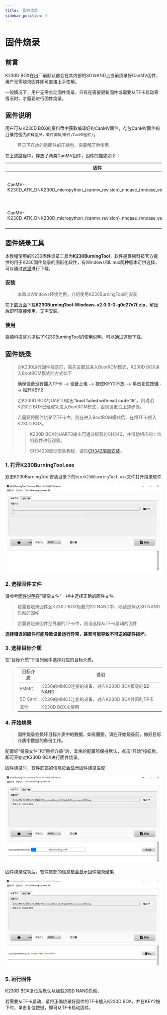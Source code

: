 ```yaml
---
title: '固件烧录'
sidebar_position: 3
---
```


# 固件烧录

## 前言

K230D BOX在出厂前默认都会在其内部的SD NAND上提前烧录好CanMV固件，用户无需烧录固件即可直接上手使用。

一般情况下，用户无需主动固件烧录，只有在需要更新固件或需要从TF卡启动等情况时，才需要进行固件烧录。

## 固件说明

用户可从K230D BOX的资料盘中获取编译好的CanMV固件，存放CanMV固件的目录路径为`资料盘/6，软件资料/软件/CanMV固件/`。

> 目录下存放的是固件的压缩包，需要解压后使用

在上述路径中，存放了两类CanMV固件，固件的描述如下：

| 固件                                                         | 描述                     |
| ------------------------------------------------------------ | ------------------------ |
| CanMV-K230D_ATK_DNK230D_micropython\_\{canmv_revision\}\_nncase\_\{nncase_version\}.img | CanMV固件（SD NAND启动） |
| CanMV-K230D_ATK_DNK230D_micropython\_\{canmv_revision\}\_nncase\_\{nncase_version\}\_tf.img | CanMV固件（TF卡启动）    |

## 固件烧录工具

本教程使用的K230固件烧录工具为**K230BurningTool**，软件是嘉楠科技官方提供的用于K230固件烧录的图形化软件，有Windows和Linux两种版本可供选择，可以通过[这里](https://kendryte-download.canaan-creative.com/developer/common/K230BurningTool-v2.0.0/)进行下载。

### 安装

> 本章以Windows环境为例，介绍使用K230BurningTool的安装

在[下载页面](https://kendryte-download.canaan-creative.com/developer/common/K230BurningTool-v2.0.0/)下载**K230BurningTool-Windows-v2.0.0-0-g0c27e7f.zip**，解压后即可直接使用，无需安装。

### 使用

嘉楠科技官方提供了K230BurningTool的使用说明，可以通过[这里](https://kendryte-download.canaan-creative.com/developer/common/K230BurningTool-v2.0.0/K230BurningTool.pdf)下载。

## 固件烧录

>  对K230进行固件烧录前，需先设置其进入BootROM模式，K230D BOX进入BootROM模式的方式如下
>
>  **确保设备没有插入TF卡 --> 设备上电 --> 按住KEY2不放 --> 单击复位按键 --> 松开KEY2**
>
>  若K230D BOX的UART0输出“**boot failed with exit code 19**”，则说明K230D BOX已经成功进入BootROM模式，否则请重试上述步骤。
>
>  若需要将固件烧录至TF卡中，则在进入BootROM模式后，在将TF卡插入K230D BOX。
>
>  > K230D BOX的UART0输出可通过板载的CH342，并借助相应的上位机软件进行观察。
>  >
>  > CH342的驱动安装教程，请见[CH342驱动安装](../set-up-development-environment/ch342-driver-install)。

### 1. 打开K230BurningTool.exe

双击K230BurningTool安装目录下的`bin/K230BurningTool.exe`文件打开烧录软件

![k230 burning tool](./img/k230-burning-tool.png)

### 2. 选择固件文件

请参考[固件说明](#固件说明)在"镜像文件"一栏中选择正确的固件文件。

> 若需要烧录固件至K230D BOX板载的SD NAND中，则请选择从SD NAND启动的固件
>
> 若需要烧录固件至外置的TF卡中，则请选择从TF卡启动的固件

**选择错误的固件可能导致设备运行异常，甚至可能导致不可逆的硬件损坏。**

### 3. 选择目标介质

在“目标介质”下拉列表中选择对应的目标介质。

> | 目标介质 | 说明                                                 |
> | -------- | ---------------------------------------------------- |
> | EMMC     | K230的MMC0连接的设备，对应K230D BOX板载的**SD NAND** |
> | SD Card  | K230的MMC1连接的设备，对应K230D BOX外置的**TF卡**    |
> | 其他     | K230D BOX未使用                                      |

### 4. 开始烧录

> **固件烧录会损坏目标介质中的数据，如有需要，请在开始烧录前，做好目标介质中数据的备份工作。**

配置好“镜像文件”和“目标介质”后，其余的配置项保持默认，点击“开始”按钮后，即可开始对K230D BOX进行固件烧录。

固件烧录时，软件底部的信息框会显示固件烧录进度

![k230 burning tool flashing](./img/k230-burning-tool-flashing.png)

固件烧录成功后，软件底部的信息框会显示固件烧录结果

![k230 burning tool flash done](./img/k230-burning-tool-flash-done.png)

### 5. 运行固件

K230D BOX复位后默认从板载的SD NAND启动，

若需要从TF卡启动，请将正确烧录好固件的TF卡插入K230D BOX，并在KEY2按下时，单击复位按键，即可从TF卡启动固件。